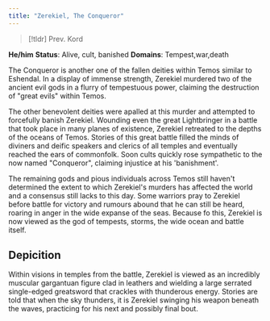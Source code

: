 ```yaml
---
title: "Zerekiel, The Conqueror"
---
```


> [!tldr] Prev. Kord

**He/him**
**Status**: Alive, cult, banished
**Domains**: Tempest,war,death

The Conqueror is another one of the fallen deities within Temos similar to Eshendal. In a display of immense strength, Zerekiel murdered two of the ancient evil gods in a flurry of tempestuous power, claiming the destruction of "great evils" within Temos.

The other benevolent deities were apalled at this murder and attempted to forcefully banish Zerekiel. Wounding even the great Lightbringer in a battle that took place in many planes of existence, Zerekiel retreated to the depths of the oceans of Temos. Stories of this great battle filled the minds of diviners and deific speakers and clerics of all temples and eventually reached the ears of commonfolk. Soon cults quickly rose sympathetic to the now named "Conqueror", claiming injustice at his 'banishment'.

The remaining gods and pious individuals across Temos still haven't determined the extent to which Zerekiel's murders has affected the world and a consensus still lacks to this day. Some warriors pray to Zerekiel before battle for victory and rumours abound that he can still be heard, roaring in anger in the wide expanse of the seas. Because fo this, Zerekiel is now viewed as the god of tempests, storms, the wide ocean and battle itself.

## Depicition
Within visions in temples from the battle, Zerekiel is viewed as an incredibly muscular gargantuan figure clad in leathers and wielding a large serrated single-edged greatsword that crackles with thunderous energy. Stories are told that when the sky thunders, it is Zerekiel swinging his weapon beneath the waves, practicing for his next and possibly final bout.